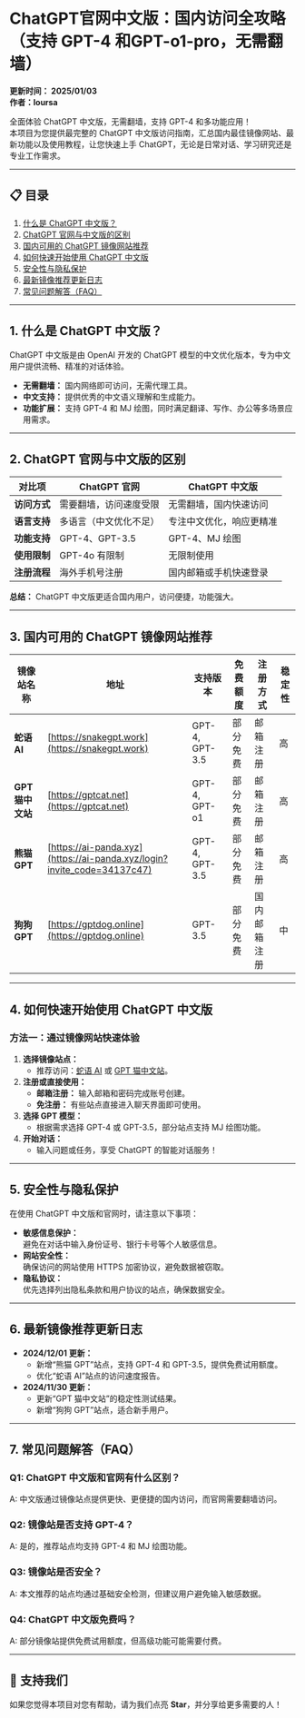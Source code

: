# **ChatGPT官网中文版：国内访问全攻略（支持 GPT-4 和GPT-o1-pro，无需翻墙）**

**更新时间： 2025/01/03**  
**作者：loursa**  

全面体验 ChatGPT 中文版，无需翻墙，支持 GPT-4 和多功能应用！  
本项目为您提供最完整的 ChatGPT 中文版访问指南，汇总国内最佳镜像网站、最新功能以及使用教程，让您快速上手 ChatGPT，无论是日常对话、学习研究还是专业工作需求。

---

## **📋 目录**

1. [什么是 ChatGPT 中文版？](#1-什么是-chatgpt-中文版)  
2. [ChatGPT 官网与中文版的区别](#2-chatgpt-官网与中文版的区别)  
3. [国内可用的 ChatGPT 镜像网站推荐](#3-国内可用的-chatgpt-镜像网站推荐)  
4. [如何快速开始使用 ChatGPT 中文版](#4-如何快速开始使用-chatgpt-中文版)  
5. [安全性与隐私保护](#5-安全性与隐私保护)  
6. [最新镜像推荐更新日志](#6-最新镜像推荐更新日志)  
7. [常见问题解答（FAQ）](#7-常见问题解答faq)  

---

## **1. 什么是 ChatGPT 中文版？**

ChatGPT 中文版是由 OpenAI 开发的 ChatGPT 模型的中文优化版本，专为中文用户提供流畅、精准的对话体验。  
- **无需翻墙：** 国内网络即可访问，无需代理工具。  
- **中文支持：** 提供优秀的中文语义理解和生成能力。  
- **功能扩展：** 支持 GPT-4 和 MJ 绘图，同时满足翻译、写作、办公等多场景应用需求。  

---

## **2. ChatGPT 官网与中文版的区别**

| 对比项           | ChatGPT 官网                | ChatGPT 中文版            |
|------------------|-----------------------------|--------------------------|
| **访问方式**     | 需要翻墙，访问速度受限      | 无需翻墙，国内快速访问    |
| **语言支持**     | 多语言（中文优化不足）      | 专注中文优化，响应更精准  |
| **功能支持**     | GPT-4、GPT-3.5             | GPT-4、MJ 绘图            |
| **使用限制**     | GPT-4o 有限制               | 无限制使用               |
| **注册流程**     | 海外手机号注册              | 国内邮箱或手机快速登录    |

**总结：** ChatGPT 中文版更适合国内用户，访问便捷，功能强大。

---

## **3. 国内可用的 ChatGPT 镜像网站推荐**

| 镜像站名称       | 地址                          | 支持版本            | 免费额度         | 注册方式        | 稳定性          |
|------------------|-------------------------------|---------------------|------------------|-----------------|-----------------|
| **蛇语 AI**      | [https://snakegpt.work](https://snakegpt.work) | GPT-4, GPT-3.5      | 部分免费         | 邮箱注册         | 高               |
| **GPT 猫中文站** | [https://gptcat.net](https://gptcat.net)         | GPT-4, GPT-o1       | 部分免费         | 邮箱注册         | 高               |
| **熊猫 GPT**     | [https://ai-panda.xyz](https://ai-panda.xyz/login?invite_code=34137c47)     | GPT-4, GPT-3.5      | 部分免费         | 邮箱注册         | 高               |
| **狗狗 GPT**     | [https://gptdog.online](https://gptdog.online)   | GPT-3.5             | 部分免费         | 国内邮箱注册     | 中               |

---

## **4. 如何快速开始使用 ChatGPT 中文版**

### **方法一：通过镜像网站快速体验**
1. **选择镜像站点：**  
   - 推荐访问：[蛇语 AI](https://snakegpt.work) 或 [GPT 猫中文站](https://gptcat.net)。  
2. **注册或直接使用：**  
   - **邮箱注册：** 输入邮箱和密码完成账号创建。  
   - **免注册：** 有些站点直接进入聊天界面即可使用。  
3. **选择 GPT 模型：**  
   - 根据需求选择 GPT-4 或 GPT-3.5，部分站点支持 MJ 绘图功能。  
4. **开始对话：**  
   - 输入问题或任务，享受 ChatGPT 的智能对话服务！  

---

## **5. 安全性与隐私保护**

在使用 ChatGPT 中文版和官网时，请注意以下事项：  
- **敏感信息保护：**  
  避免在对话中输入身份证号、银行卡号等个人敏感信息。  
- **网站安全性：**  
  确保访问的网站使用 HTTPS 加密协议，避免数据被窃取。  
- **隐私协议：**  
  优先选择列出隐私条款和用户协议的站点，确保数据安全。

---

## **6. 最新镜像推荐更新日志**

- **2024/12/01 更新：**  
  - 新增“熊猫 GPT”站点，支持 GPT-4 和 GPT-3.5，提供免费试用额度。  
  - 优化“蛇语 AI”站点的访问速度报告。  
- **2024/11/30 更新：**  
  - 更新“GPT 猫中文站”的稳定性测试结果。  
  - 新增“狗狗 GPT”站点，适合新手用户。  

---

## **7. 常见问题解答（FAQ）**

### **Q1: ChatGPT 中文版和官网有什么区别？**  
A: 中文版通过镜像站点提供更快、更便捷的国内访问，而官网需要翻墙访问。  

### **Q2: 镜像站是否支持 GPT-4？**  
A: 是的，推荐站点均支持 GPT-4 和 MJ 绘图功能。  

### **Q3: 镜像站是否安全？**  
A: 本文推荐的站点均通过基础安全检测，但建议用户避免输入敏感数据。  

### **Q4: ChatGPT 中文版免费吗？**  
A: 部分镜像站提供免费试用额度，但高级功能可能需要付费。  

---

## **🌟 支持我们**

如果您觉得本项目对您有帮助，请为我们点亮 **Star**，并分享给更多需要的人！
